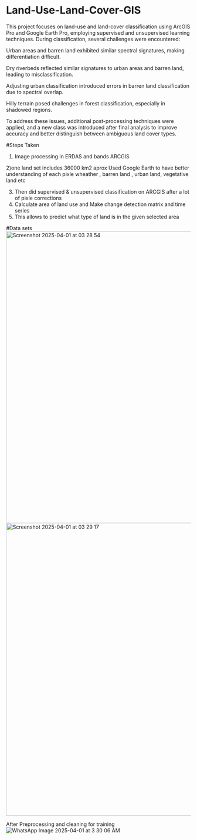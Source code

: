 # Land-Use-Land-Cover-GIS

This project focuses on land-use and land-cover classification using ArcGIS Pro and Google Earth Pro, employing supervised and unsupervised learning techniques. During classification, several challenges were encountered:

Urban areas and barren land exhibited similar spectral signatures, making differentiation difficult.

Dry riverbeds reflected similar signatures to urban areas and barren land, leading to misclassification.

Adjusting urban classification introduced errors in barren land classification due to spectral overlap.

Hilly terrain posed challenges in forest classification, especially in shadowed regions.

To address these issues, additional post-processing techniques were applied, and a new class was introduced after final analysis to improve accuracy and better distinguish between ambiguous land cover types.



#Steps Taken 

1) Image processing in ERDAS and bands ARCGIS

2)one land set includes 36000 km2 aprox Used Google Earth to have better understanding of each pixle wheather , barren land , urban land, vegetative land etc

3) Then did supervised & unsupervised classification on ARCGIS after a lot of pixle corrections
4) Calculate area of land use and Make change detection matrix and time series
5) This allows to predict what type of land is in the given selected area

#Data sets
<img width="793" alt="Screenshot 2025-04-01 at 03 28 54" src="https://github.com/user-attachments/assets/7a6eff47-5167-44d8-b086-e420a9e0dd55" />
<img width="796" alt="Screenshot 2025-04-01 at 03 29 17" src="https://github.com/user-attachments/assets/cc6d23b6-883d-460e-ba37-3bbc160f8cf6" />

After Preprocessing and cleaning for training
![WhatsApp Image 2025-04-01 at 3 30 06 AM](https://github.com/user-attachments/assets/e50b5b98-7447-4e12-8044-5654a06bc763)




